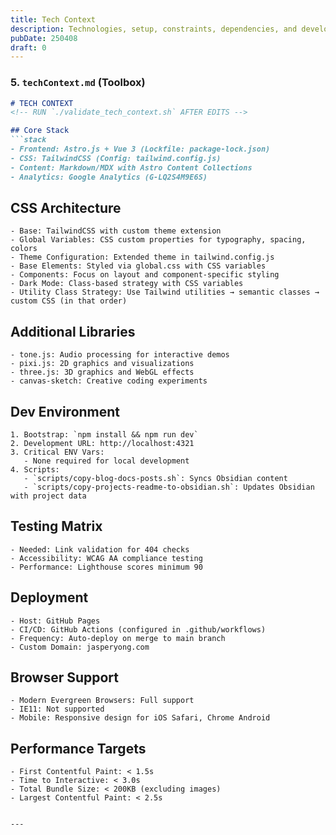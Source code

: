 ```yaml
---
title: Tech Context
description: Technologies, setup, constraints, dependencies, and development environment.
pubDate: 250408
draft: 0
---
```


### **5. `techContext.md` (Toolbox)**
```markdown
# TECH CONTEXT
<!-- RUN `./validate_tech_context.sh` AFTER EDITS -->

## Core Stack
```stack
- Frontend: Astro.js + Vue 3 (Lockfile: package-lock.json)
- CSS: TailwindCSS (Config: tailwind.config.js)
- Content: Markdown/MDX with Astro Content Collections
- Analytics: Google Analytics (G-LQ2S4M9E6S)
```

## CSS Architecture
```css-architecture
- Base: TailwindCSS with custom theme extension
- Global Variables: CSS custom properties for typography, spacing, colors
- Theme Configuration: Extended theme in tailwind.config.js
- Base Elements: Styled via global.css with CSS variables
- Components: Focus on layout and component-specific styling
- Dark Mode: Class-based strategy with CSS variables
- Utility Class Strategy: Use Tailwind utilities → semantic classes → custom CSS (in that order)
```

## Additional Libraries
```libraries
- tone.js: Audio processing for interactive demos
- pixi.js: 2D graphics and visualizations
- three.js: 3D graphics and WebGL effects
- canvas-sketch: Creative coding experiments
```

## Dev Environment
```setup
1. Bootstrap: `npm install && npm run dev` 
2. Development URL: http://localhost:4321
3. Critical ENV Vars:
   - None required for local development
4. Scripts:
   - `scripts/copy-blog-docs-posts.sh`: Syncs Obsidian content
   - `scripts/copy-projects-readme-to-obsidian.sh`: Updates Obsidian with project data
```

## Testing Matrix
```test-rules
- Needed: Link validation for 404 checks
- Accessibility: WCAG AA compliance testing
- Performance: Lighthouse scores minimum 90
```

## Deployment
```deploy
- Host: GitHub Pages
- CI/CD: GitHub Actions (configured in .github/workflows)
- Frequency: Auto-deploy on merge to main branch
- Custom Domain: jasperyong.com
```

## Browser Support
```browser-support
- Modern Evergreen Browsers: Full support
- IE11: Not supported
- Mobile: Responsive design for iOS Safari, Chrome Android
```

## Performance Targets
```performance
- First Contentful Paint: < 1.5s
- Time to Interactive: < 3.0s
- Total Bundle Size: < 200KB (excluding images)
- Largest Contentful Paint: < 2.5s
```
```

---
